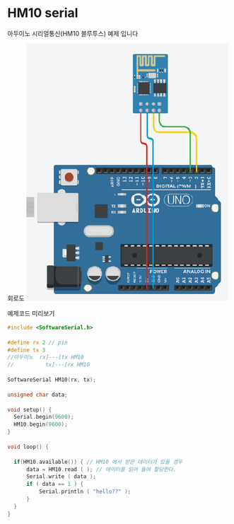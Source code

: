# HM10 serial
아두이노 시리얼통신(HM10 블루투스) 예제 입니다

회로도
![](./hm10.png)

예제코드 미리보기
```cpp
#include <SoftwareSerial.h>

#define rx 2 // pin
#define tx 3 
//아두이노	rx]---[tx HM10
//			tx]---[rx HM10

SoftwareSerial HM10(rx, tx);

unsigned char data;

void setup() {
  Serial.begin(9600);
  HM10.begin(9600);
}

void loop() {

  if(HM10.available()) { // HM10 에서 받은 데이터가 있을 경우
	  data = HM10.read ( ); // 데이터를 읽어 들여 할당한다.
	  Serial.write ( data );
	  if ( data == 1 ) {
		  Serial.println ( "hello??" );
	  }
  } 
}
```
